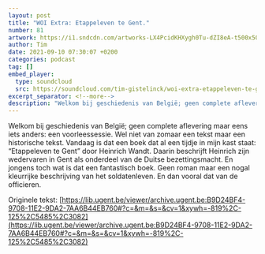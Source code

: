 ```yaml
---
layout: post
title: "WOI Extra: Etappeleven te Gent."
number: 81
artwork: https://i1.sndcdn.com/artworks-LX4PcidKHXygh0Tu-dZI8eA-t500x500.jpg
author: Tim
date: 2021-09-10 07:30:07 +0200
categories: podcast
tag: []
embed_player:
  type: soundcloud
  src: https://soundcloud.com/tim-gistelinck/woi-extra-etappeleven-te-gent
excerpt_separator: <!--more-->
description: "Welkom bij geschiedenis van België; geen complete aflevering maar eens iets anders: een voorleessessie."
---
```

Welkom bij geschiedenis van België; geen complete aflevering maar eens iets anders: een voorleessessie. Wel niet van zomaar een tekst maar een historische tekst. Vandaag is dat een boek dat al een tijdje in mijn kast staat: “Etappeleven te Gent” door Heinrich Wandt. Daarin beschrijft Heinrich zijn wedervaren in Gent als onderdeel van de Duitse bezettingsmacht. En jongens toch wat is dat een fantastisch boek. Geen roman maar een nogal kleurrijke beschrijving van het soldatenleven. En dan vooral dat van de officieren.

Originele tekst: [https://lib.ugent.be/viewer/archive.ugent.be:B9D24BF4-9708-11E2-9DA2-7AA6B44EB760#?c=&m=&s=&cv=1&xywh=-819%2C-125%2C5485%2C3082](https://lib.ugent.be/viewer/archive.ugent.be:B9D24BF4-9708-11E2-9DA2-7AA6B44EB760#?c=&m=&s=&cv=1&xywh=-819%2C-125%2C5485%2C3082)